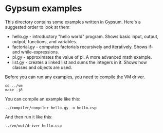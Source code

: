 # Gypsum examples

This directory contains some examples written in Gypsum. Here's a
suggested order to look at them:

* hello.gy - introductory "hello world" program. Shows basic input, output,
  output, functions, and variables.
* factorial.gy - computes factorials recursively and
  iteratively. Shows if- and while-expressions.
* pi.gy - approximates the value of pi. A more advanced math example.
* list.gy - creates a linked list and sums the integers in it. Shows
  how classes and objects are used.

Before you can run any examples, you need to compile the VM driver.

```
cd ../vm
make -j8
```

You can compile an example like this:

```
../compiler/compiler hello.gy -o hello.csp
```

And then run it like this:

```
../vm/out/driver hello.csp
```
